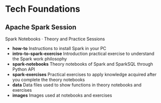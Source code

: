 # Tech Foundations
## Apache Spark Session
Spark Notebooks · Theory and Practice Sessions

* **how-to** Instructions to install Spark in your PC
* **intro-to-spark-exercise** Introduction practical exercise to understand the Spark work philosophy
* **spark-notebooks** Theory notebooks of Spark and SparkSQL through Python API
* **spark-exercises** Practical exercises to apply knowledge acquired after you complete the theory notebooks
* **data** Data files used to show functions in theory notebooks and exercises
* **images** Images used at notebooks and exercises
